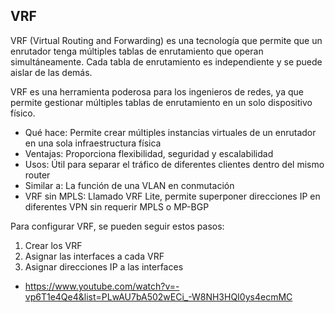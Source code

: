 
## VRF

VRF (Virtual Routing and Forwarding) es una tecnología que permite que un enrutador tenga múltiples tablas de enrutamiento que operan simultáneamente. Cada tabla de enrutamiento es independiente y se puede aislar de las demás. 

VRF es una herramienta poderosa para los ingenieros de redes, ya que permite gestionar múltiples tablas de enrutamiento en un solo dispositivo físico. 

- Qué hace: Permite crear múltiples instancias virtuales de un enrutador en una sola infraestructura física
- Ventajas: Proporciona flexibilidad, seguridad y escalabilidad
- Usos: Útil para separar el tráfico de diferentes clientes dentro del mismo router
- Similar a: La función de una VLAN en conmutación
- VRF sin MPLS: Llamado VRF Lite, permite superponer direcciones IP en diferentes VPN sin requerir MPLS o MP-BGP

Para configurar VRF, se pueden seguir estos pasos: 

1. Crear los VRF
2. Asignar las interfaces a cada VRF
3. Asignar direcciones IP a las interfaces



- https://www.youtube.com/watch?v=-vp6T1e4Qe4&list=PLwAU7bA502wECi_-W8NH3HQI0ys4ecmMC
